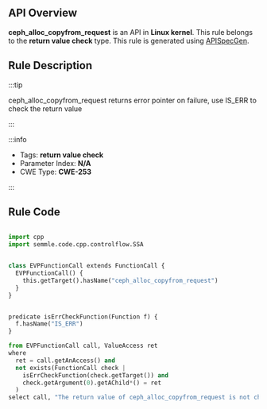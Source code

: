 ---
---


## API Overview
**ceph_alloc_copyfrom_request** is an API in **Linux kernel**. This rule belongs to the **return value check** type. This rule is generated using [APISpecGen](../../tools/APISpecGen).
## Rule Description

:::tip

ceph_alloc_copyfrom_request returns error pointer on failure, use IS_ERR to check the return value

:::

:::info

- Tags: **return value check**
- Parameter Index: **N/A**
- CWE Type: **CWE-253**

:::

## Rule Code
```python

import cpp
import semmle.code.cpp.controlflow.SSA


class EVPFunctionCall extends FunctionCall {
  EVPFunctionCall() {
    this.getTarget().hasName("ceph_alloc_copyfrom_request")
  }
}


predicate isErrCheckFunction(Function f) {
  f.hasName("IS_ERR") 
}

from EVPFunctionCall call, ValueAccess ret
where
  ret = call.getAnAccess() and
  not exists(FunctionCall check |
    isErrCheckFunction(check.getTarget()) and
    check.getArgument(0).getAChild*() = ret
  )
select call, "The return value of ceph_alloc_copyfrom_request is not checked with IS_ERR."
    
```